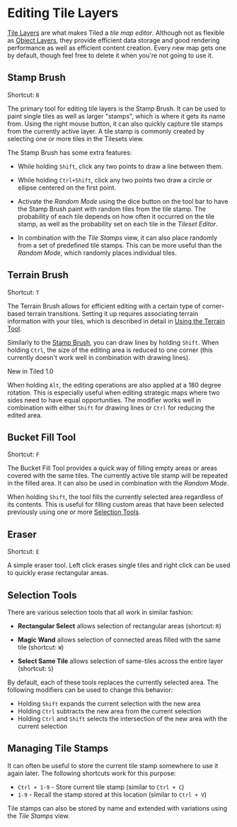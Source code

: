 # Editing Tile Layers

[Tile Layers](layers.md#tile-layers) are what makes Tiled a _tile map editor_.
Although not as flexible as [Object Layers](layers.md#object-layers), they
provide efficient data storage and good rendering performance as well as
efficient content creation. Every new map gets one by default, though feel free
to delete it when you're not going to use it.

## Stamp Brush

Shortcut: `B`

The primary tool for editing tile layers is the Stamp Brush. It can be used to
paint single tiles as well as larger "stamps", which is where it gets its name
from. Using the right mouse button, it can also quickly capture tile stamps
from the currently active layer. A tile stamp is commonly created by selecting
one or more tiles in the Tilesets view.

The Stamp Brush has some extra features:

* While holding `Shift`, click any two points to draw a line between them.

* While holding `Ctrl+Shift`, click any two points two draw a circle or ellipse
  centered on the first point.

* Activate the _Random Mode_ using the dice button on the tool bar to have the
  Stamp Brush paint with random tiles from the tile stamp. The probability of
  each tile depends on how often it occurred on the tile stamp, as well as
  the probability set on each tile in the _Tileset Editor_.

* In combination with the _Tile Stamps_ view, it can also place randomly from a
  set of predefined tile stamps. This can be more useful than the _Random Mode_,
  which randomly places individual tiles.

## Terrain Brush

Shortcut: `T`

The Terrain Brush allows for efficient editing with a certain type of
corner-based terrain transitions. Setting it up requires associating terrain
information with your tiles, which is described in detail in
[Using the Terrain Tool](using-the-terrain-tool.md).

Similarly to the [Stamp Brush](#stamp-brush), you can draw lines by holding
`Shift`. When holding `Ctrl`, the size of the editing area is reduced to one
corner (this currently doesn't work well in combination with drawing lines).

<div class="new">New in Tiled 1.0</div>

When holding `Alt`, the editing operations are also applied at a 180 degree
rotation. This is especially useful when editing strategic maps where two sides
need to have equal opportunities. The modifier works well in combination with
either `Shift` for drawing lines or `Ctrl` for reducing the edited area.

## Bucket Fill Tool

Shortcut: `F`

The Bucket Fill Tool provides a quick way of filling empty areas or areas
covered with the same tiles. The currently active tile stamp will be repeated in
the filled area. It can also be used in combination with the _Random Mode_.

When holding `Shift`, the tool fills the currently selected area regardless of
its contents. This is useful for filling custom areas that have been selected
previously using one or more [Selection Tools](#selection-tools).

## Eraser

Shortcut: `E`

A simple eraser tool. Left click erases single tiles and right click can be used
to quickly erase rectangular areas.

## Selection Tools

There are various selection tools that all work in similar fashion:

* **Rectangular Select** allows selection of rectangular areas (shortcut: `R`)

* **Magic Wand** allows selection of connected areas filled with the same
  tile (shortcut: `W`)

* **Select Same Tile** allows selection of same-tiles across the entire layer
  (shortcut: `S`)

By default, each of these tools replaces the currently selected area. The
following modifiers can be used to change this behavior:

* Holding `Shift` expands the current selection with the new area
* Holding `Ctrl` subtracts the new area from the current selection
* Holding `Ctrl` and `Shift` selects the intersection of the new area with the
  current selection

## Managing Tile Stamps

It can often be useful to store the current tile stamp somewhere to use it again
later. The following shortcuts work for this purpose:

* `Ctrl + 1-9` - Store current tile stamp (similar to `Ctrl + C`)
* `1-9` - Recall the stamp stored at this location (similar to `Ctrl + V`)

Tile stamps can also be stored by name and extended with variations using the
_Tile Stamps_ view.
